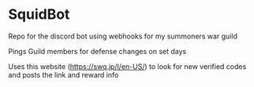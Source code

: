 # SquidBot
Repo for the discord bot using webhooks for my summoners war guild

Pings Guild members for defense changes on set days

Uses this website (https://swq.jp/l/en-US/) to look for new verified codes and posts the link and reward info